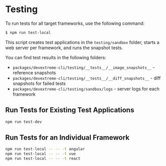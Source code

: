 # Testing

To run tests for all target frameworks, use the following command:

```sh
$ npm run test-local
```

This script creates test applications in the `testing/sandbox` folder, starts a web server per framework, and runs the snapshot tests.

You can find test results in the following folders:

- `packages/devextreme-cli/testing/__tests__/__image_snapshots__` - reference snapshots
- `packages/devextreme-cli/testing/__tests__/__diff_snapshots__` - diff snapshots for failed tests
- `packages/devextreme-cli/testing/sandbox/logs` - server logs for each framework

## Run Tests for Existing Test Applications

```sh
npm run test-dev
```

## Run Tests for an Individual Framework

```sh
npm run test-local -- -- -t angular
npm run test-local -- -- -t vue
npm run test-local -- -- -t react
```
